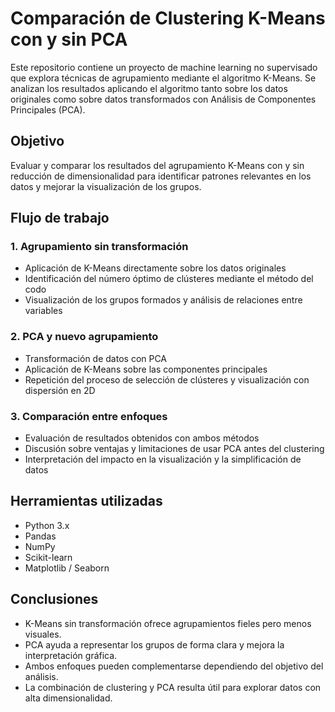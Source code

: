 # Comparación de Clustering K-Means con y sin PCA

Este repositorio contiene un proyecto de machine learning no supervisado que explora técnicas de agrupamiento mediante el algoritmo K-Means. Se analizan los resultados aplicando el algoritmo tanto sobre los datos originales como sobre datos transformados con Análisis de Componentes Principales (PCA).

## Objetivo

Evaluar y comparar los resultados del agrupamiento K-Means con y sin reducción de dimensionalidad para identificar patrones relevantes en los datos y mejorar la visualización de los grupos.

## Flujo de trabajo

### 1. Agrupamiento sin transformación
- Aplicación de K-Means directamente sobre los datos originales
- Identificación del número óptimo de clústeres mediante el método del codo
- Visualización de los grupos formados y análisis de relaciones entre variables

### 2. PCA y nuevo agrupamiento
- Transformación de datos con PCA
- Aplicación de K-Means sobre las componentes principales
- Repetición del proceso de selección de clústeres y visualización con dispersión en 2D

### 3. Comparación entre enfoques
- Evaluación de resultados obtenidos con ambos métodos
- Discusión sobre ventajas y limitaciones de usar PCA antes del clustering
- Interpretación del impacto en la visualización y la simplificación de datos

## Herramientas utilizadas

- Python 3.x  
- Pandas  
- NumPy  
- Scikit-learn  
- Matplotlib / Seaborn

## Conclusiones

- K-Means sin transformación ofrece agrupamientos fieles pero menos visuales.
- PCA ayuda a representar los grupos de forma clara y mejora la interpretación gráfica.
- Ambos enfoques pueden complementarse dependiendo del objetivo del análisis.
- La combinación de clustering y PCA resulta útil para explorar datos con alta dimensionalidad.
